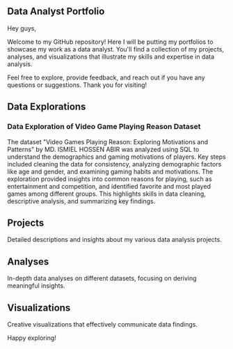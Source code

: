 ## Data Analyst Portfolio

Hey guys,

Welcome to my GitHub repository! Here I will be putting my portfolios to showcase my work as a data analyst. You'll find a collection of my projects, analyses, and visualizations that illustrate my skills and expertise in data analysis.

Feel free to explore, provide feedback, and reach out if you have any questions or suggestions. Thank you for visiting!

## Data Explorations

### Data Exploration of Video Game Playing Reason Dataset

The dataset "Video Games Playing Reason: Exploring Motivations and Patterns" by MD. ISMIEL HOSSEN ABIR was analyzed using SQL to understand the demographics and gaming motivations of players. Key steps included cleaning the data for consistency, analyzing demographic factors like age and gender, and examining gaming habits and motivations. The exploration provided insights into common reasons for playing, such as entertainment and competition, and identified favorite and most played games among different groups. This highlights skills in data cleaning, descriptive analysis, and summarizing key findings.


## Projects

Detailed descriptions and insights about my various data analysis projects.

## Analyses

In-depth data analyses on different datasets, focusing on deriving meaningful insights.

## Visualizations

Creative visualizations that effectively communicate data findings.

Happy exploring!
